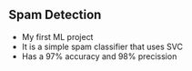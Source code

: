 ## Spam Detection
- My first ML project
- It is a simple spam classifier that uses SVC
- Has a 97% accuracy and 98% precission
